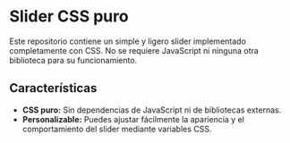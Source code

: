 # Slider CSS puro

Este repositorio contiene un simple y ligero slider implementado completamente con CSS. No se requiere JavaScript ni ninguna otra biblioteca para su funcionamiento.

## Características

- **CSS puro:** Sin dependencias de JavaScript ni de bibliotecas externas.
- **Personalizable:** Puedes ajustar fácilmente la apariencia y el comportamiento del slider mediante variables CSS.

